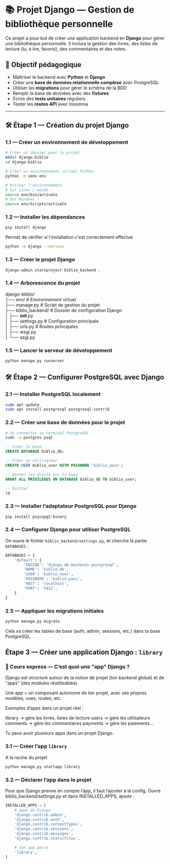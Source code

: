 # 📚 Projet Django — Gestion de bibliothèque personnelle

Ce projet a pour but de créer une application backend en **Django** pour gérer une bibliothèque personnelle. Il inclura la gestion des livres, des listes de lecture (lu, à lire, favoris), des commentaires et des notes.

## 🧠 Objectif pédagogique

- Maîtriser le backend avec **Python** et **Django**
- Créer une **base de données relationnelle complexe** avec PostgreSQL
- Utiliser les **migrations** pour gérer le schéma de la BDD
- Remplir la base de données avec des **fixtures**
- Écrire des **tests unitaires** réguliers
- Tester les **routes API** avec Insomnia

---

## 🛠️ Étape 1 — Création du projet Django

### 1.1 — Créer un environnement de développement

```bash
# Créer un dossier pour le projet
mkdir django-biblio
cd django-biblio

# Créer un environnement virtuel Python
python -m venv env

# Activer l'environnement
# Sur Linux / macOS :
source env/bin/activate
# Sur Windows :
source env/Scripts/activate
```

### 1.2 — Installer les dépendances

```bash
pip install django
```

Permet de vérifier si l'installation c'est correctement effectué
```bash
python -m django --version
```

### 1.3 — Créer le projet Django

```bash
django-admin startproject biblio_backend .
```

### 1.4 — Arborescence du projet

django-biblio/  
├── env/                  # Environnement virtuel  
├── manage.py             # Script de gestion du projet  
├── biblio_backend/       # Dossier de configuration Django  
│   ├── __init__.py  
│   ├── settings.py       # Configuration principale  
│   ├── urls.py           # Routes principales  
│   ├── wsgi.py  
│   └── asgi.py  

### 1.5 — Lancer le serveur de développement

```bash
python manage.py runserver
```

## 🛠️ Étape 2 — Configurer PostgreSQL avec Django

### 2.1 — Installer PostgreSQL localement

```bash
sudo apt update
sudo apt install postgresql postgresql-contrib
```

### 2.2 — Créer une base de données pour le projet

```bash
# Se connecter au terminal PostgreSQL
sudo -u postgres psql
```

```sql
-- Créer la base
CREATE DATABASE biblio_db;

-- Créer un utilisateur
CREATE USER biblio_user WITH PASSWORD 'biblio_pass';

-- Donner les droits sur la base
GRANT ALL PRIVILEGES ON DATABASE biblio_db TO biblio_user;

-- Quitter
\q
```

### 2.3 — Installer l’adaptateur PostgreSQL pour Django

```bash
pip install psycopg2-binary
```

### 2.4 — Configurer Django pour utiliser PostgreSQL

On ouvre le fichier `biblio_backend/settings.py`, et cherche la partie `DATABASES` :

```py
DATABASES = {
    'default': {
        'ENGINE': 'django.db.backends.postgresql',
        'NAME': 'biblio_db',
        'USER': 'biblio_user',
        'PASSWORD': 'biblio_pass',
        'HOST': 'localhost',
        'PORT': '5432',
    }
}
```

### 2.5 — Appliquer les migrations initiales

```bash
python manage.py migrate
```
Cela va créer les tables de base (auth, admin, sessions, etc.) dans ta base PostgreSQL.

## Étape 3 — Créer une application Django : `library`

### 🧠 Cours express — C’est quoi une "app" Django ?

Django est structuré autour de la notion de projet (ton backend global) et de "apps" (des modules réutilisables).

  Une app = un composant autonome de ton projet, avec ses propres modèles, vues, routes, etc.

Exemples d’apps dans un projet réel :

  library → gère les livres, listes de lecture
  users → gère les utilisateurs
  comments → gère les commentaires
  payments → gère les paiements...

Tu peux avoir plusieurs apps dans un projet Django.

### 3.1 — Créer l’app `library`

A la racine du projet
```bash
python manage.py startapp library
```

### 3.2 — Déclarer l’app dans le projet

Pour que Django prenne en compte l’app, il faut l’ajouter à la config.
Ouvre biblio_backend/settings.py et dans INSTALLED_APPS, ajoute :

```py
INSTALLED_APPS = [
    # apps de Django
    'django.contrib.admin',
    'django.contrib.auth',
    'django.contrib.contenttypes',
    'django.contrib.sessions',
    'django.contrib.messages',
    'django.contrib.staticfiles',

    # ton app perso
    'library',
]
```


